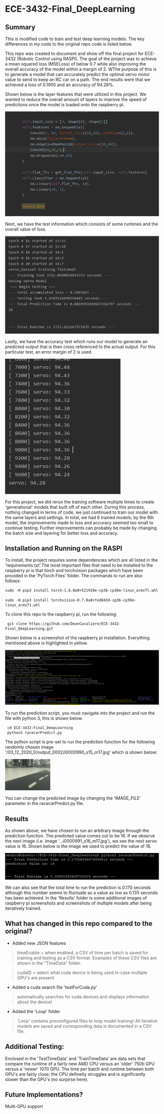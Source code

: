 # ECE-3432-Final_DeepLearning
 
 
 ## Summary
 
 This is modified code to train and test deep learning models. The key differences in my code to the original repo code is listed below. 

 This repo was created to document and show off the final project for ECE-3432 (Robotic Control using RASPI). The goal of the project was to achieve a mean squared loss (MSELoss) of below 0.7 while also improving the overall accuracy of the model within a margin of 2. WThe purpose of this is to generate a model that can accurately predict the optimal servo motor value to send to keep an RC car on a path. The end results were that we achieved a loss of 0.1905 and an accuracy of 94.28%.
 
 Shown below is the layer features that were utilized in this project. We wanted to reduce the overall amount of layers to improve the speed of predicitons once the model is loaded onto the raspberry pi.

![Image](https://github.com/DeanCavaliere/ECE-3432-Final_DeepLearning/blob/master/Results/Training_1/ModelLayers.PNG)

Next, we have the test information which consists of some runtimes and the overall value of loss.

![Testing](https://github.com/DeanCavaliere/ECE-3432-Final_DeepLearning/blob/master/Results/Training_6/ModelTestInfo.PNG)


Lastly, we have the accuracy test which runs our model to generate an predicted output that is then cross referenced to the actual output. For this particular test, an error margin of 2 is used.

![Accuracy](https://github.com/DeanCavaliere/ECE-3432-Final_DeepLearning/blob/master/Results/Training_6/AccuracyTest.PNG)

 For this project, we did rerun the training software multiple times to create 'generational' models that built off of each other.
 During this process, nothing changed in terms of code, we just continued to train our model with the same layers and settings.
 In total, we had 6 trained models; by the 6th model, the improvements made to loss and accuracy seemed too small to continue 
 testing. Further improvements can probably be made by changing the batch size and layering for better loss and accuracy.
 
 
 
 ## Installation and Running on the RASPI
 
 To install, the project requires some dependencies which are all listed in the 'requirements.txt'.The most important
 files that need to be installed to the raspberry pi is that torch and torchvision packages which have been provided in 
 the 'PyTorch Files' folder. The commands to run are also follows:
  ```
  sudo -H pip3 install torch-1.6.0a0+521910e-cp36-cp36m-linux_armv7l.whl
 
  sudo -H pip3 install torchvision-0.7.0a0+fed843d-cp36-cp36m-linux_armv71.whl
 ```
 To clone this repo to the raspberry pi, run the following:
 ```
  git clone https://github.com/DeanCavaliere/ECE-3432-Final_DeepLearning.git
 ```
 Shown below is a screenshot of the raspberry pi installation. Everything mentioned above is highlighted in yellow.
 
 ![Install](https://github.com/DeanCavaliere/ECE-3432-Final_DeepLearning/blob/master/Results/Installation/InstallTorch_gitClone.PNG)
 
 To run the prediction script, you must navigate into the project and run the file with python 3, this is shown below.
 ```
  cd ECE-3432-Final_DeepLearning 
  python3 racecarPredict.py
```
 The python script is pre-set to run the prediction function for the following randomly chosen image 
 '/03_12_2020_0/output_0002/i0000990_s15_m17.jpg' which is shown below:
 
 ![predictimage](https://github.com/DeanCavaliere/ECE-3432-Final_DeepLearning/blob/master/data/images/03_12_2020_0/output_0002/i0000990_s15_m17.jpg)
 
 You can change the predicted image by changing the 'IMAGE_FILE' parameter in the racecarPredict.py file.
 
 
 
 ## Results
 
 As shown above, we have chosen to run an arbitrary image through the prediction function. The predicted value comes out
 to be 16. If we observe the next image (i.e. image '...i0000991_s16_m17.jpg'), we see the next servo value is 16.
 Shown below is the image we used to predict the value of 16.
 
 ![predicted](https://github.com/DeanCavaliere/ECE-3432-Final_DeepLearning/blob/master/Results/Predicted_Value_RPI.PNG)
 
 We can also see that the total time to run the prediction is 0.170 seconds although this number seems to fluctuate as
 a value as low as 0.135 seconds has been achieved. In the 'Results' folder is some additional images of raspberry pi screenshots
 and screenshots of multiple models after being iteratively trained. 
 


 ## What has changed in this repo compared to the original?
 
 - Added new JSON features 
 >  timeEnable = when enabled, a CSV of time per batch is saved for training and testing as a CSV format. Examples of these CSV files are shown in the "TimeData" folder.
 
 >  cudaID = select what cuda device is being used in-case multiple GPU's are present
 
 - Added a cuda search file 'testForCuda.py'
 >  automatically searches for cuda devices and displays information about the device!

 - Added the 'Loop' folder
 >  'Loop' contains preconfigured files to loop model training! All iterative models are saved and corresponding data is documented in a CSV file.
 
 
 
 ## Additional Testing:
 
Enclosed in the 'TestTimeData' and 'TrainTimeData' are data sets that compare the runtime of a fairly new AMD CPU versus an 'older' 750ti GPU versus a 'newer' 1070 GPU. The time per batch and runtime between both GPU's are fairly close; the CPU definetly struggles and is significantly slower than the GPU's (no surpirse here).

 
 
 ## Future Implementations? 
 
 Multi-GPU support

